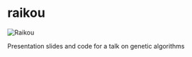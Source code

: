 # raikou

![Raikou](http://randompokemon.com/sprites/animated/243.gif)

Presentation slides and code for a talk on genetic algorithms
